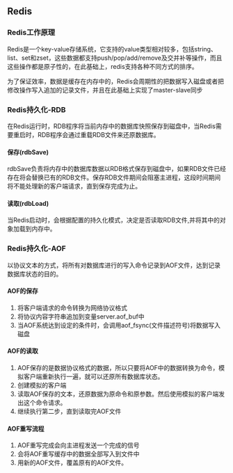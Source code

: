 ## Redis

### Redis工作原理

Redis是一个key-value存储系统，它支持的value类型相对较多，包括string、list、set和zset，这些数据都支持push/pop/add/remove及交并补等操作，而且这些操作都是原子性的，在此基础上，redis支持各种不同方式的排序。

为了保证效率，数据是缓存在内存中的，Redis会周期性的把数据写入磁盘或者把修改操作写入追加的记录文件，并且在此基础上实现了master-slave同步

### Redis持久化-RDB

在Redis运行时，RDB程序将当前内存中的数据库快照保存到磁盘中，当Redis需要重启时，RDB程序会通过重载RDB文件来还原数据库。

#### 保存(rdbSave)

rdbSave负责将内存中的数据库数据以RDB格式保存到磁盘中，如果RDB文件已经存在将会替换已有的RDB文件。保存RDB文件期间会阻塞主进程，这段时间期间将不能处理新的客户端请求，直到保存完成为止。

#### 读取(rdbLoad)

当Redis启动时，会根据配置的持久化模式，决定是否读取RDB文件,并将其中的对象加载到内存中。

### Redis持久化-AOF

以协议文本的方式，将所有对数据库进行的写入命令记录到AOF文件，达到记录数据库状态的目的。

#### AOF的保存

1. 将客户端请求的命令转换为网络协议格式
2. 将协议内容字符串追加到变量server.aof_buf中
3. 当AOF系统达到设定的条件时，会调用aof_fsync(文件描述符号)将数据写入磁盘

#### AOF的读取

1. AOF保存的是数据协议格式的数据，所以只要将AOF中的数据转换为命令，模拟客户端重新执行一遍，就可以还原所有数据库状态。
2. 创建模拟的客户端
3. 读取AOF保存的文本，还原数据为原命令和原参数。然后使用模拟的客户端发出这个命令请求。
4. 继续执行第二步，直到读取完AOF文件

#### AOF重写流程

1. AOF重写完成会向主进程发送一个完成的信号
2. 会将AOF重写缓存中的数据全部写入到文件中
3. 用新的AOF文件，覆盖原有的AOF文件。